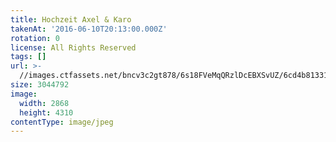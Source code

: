 ```yaml
---
title: Hochzeit Axel & Karo
takenAt: '2016-06-10T20:13:00.000Z'
rotation: 0
license: All Rights Reserved
tags: []
url: >-
  //images.ctfassets.net/bncv3c2gt878/6s18FVeMqQRzlDcEBXSvUZ/6cd4b8133159ae569a1513385d81b046/hochzeit-axel--karo_28073967972_o
size: 3044792
image:
  width: 2868
  height: 4310
contentType: image/jpeg
---
```


